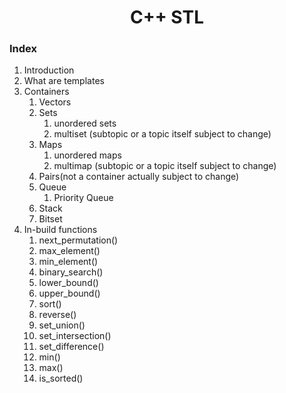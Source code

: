 <div align="center">
    
<h1 align="center">C++ STL</h1>

</div>

### Index
1. Introduction
2. What are templates
3. Containers
    1. Vectors
    2. Sets
        1. unordered sets
        2. multiset (subtopic or a topic itself subject to change)
    3. Maps
        1. unordered maps
        2. multimap (subtopic or a topic itself subject to change)
    4. Pairs(not a container actually subject to change)
    5. Queue 
        1. Priority Queue
    6. Stack
    7. Bitset
4. In-build functions
    1. next_permutation()
    2. max_element()
    3. min_element()
    4. binary_search()
    5. lower_bound()
    6. upper_bound()
    7. sort()
    8. reverse()
    9. set_union()
    10. set_intersection()
    11. set_difference()
    12. min()
    13. max()
    14. is_sorted()
    
